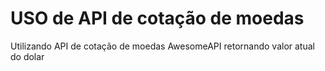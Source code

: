 # USO de API de cotação de moedas #

Utilizando API de cotação de moedas AwesomeAPI retornando valor atual do dolar